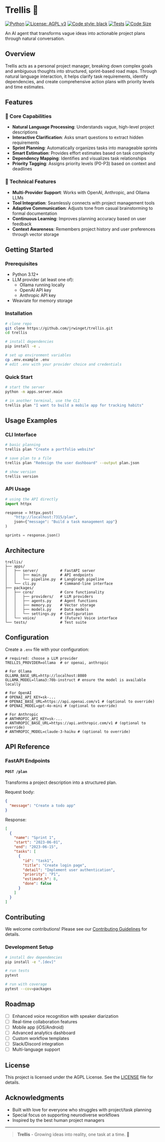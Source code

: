 # Trellis 🌿

<!-- badges: start -->
[![Python](https://img.shields.io/badge/python-3.12+-blue.svg)](https://www.python.org/downloads/)
[![License: AGPL v3](https://img.shields.io/badge/License-AGPL_v3-blue.svg)](https://www.gnu.org/licenses/agpl-3.0)
[![Code style: black](https://img.shields.io/badge/code%20style-black-000000.svg)](https://github.com/psf/black)
[![Tests](https://github.com/jrwinget/trellis/actions/workflows/test.yml/badge.svg)](https://github.com/jrwinget/trellis/actions/workflows/test.yml)
[![Code Size](https://img.shields.io/github/languages/code-size/jrwinget/trellis)](https://github.com/jrwinget/trellis)
<!-- badges: end -->

An AI agent that transforms vague ideas into actionable project plans through
natural conversation.

## Overview

Trellis acts as a personal project manager, breaking down complex goals and
ambiguous thoughts into structured, sprint-based road maps. Through natural
language interaction, it helps clarify task requirements, identify dependencies,
and create comprehensive action plans with priority levels and time estimates.

## Features

### 🎯 Core Capabilities
- **Natural Language Processing**: Understands vague, high-level project
  descriptions
- **Interactive Clarification**: Asks smart questions to extract hidden
  requirements
- **Sprint Planning**: Automatically organizes tasks into manageable sprints
- **Smart Estimation**: Provides effort estimates based on task complexity
- **Dependency Mapping**: Identifies and visualizes task relationships
- **Priority Tagging**: Assigns priority levels (P0-P3) based on context and
  deadlines

### 🔧 Technical Features
- **Multi-Provider Support**: Works with OpenAI, Anthropic, and Ollama LLMs
- **Tool Integration**: Seamlessly connects with project management tools
- **Adaptive Communication**: Adjusts tone from casual brainstorming to formal
  documentation
- **Continuous Learning**: Improves planning accuracy based on user feedback
- **Context Awareness**: Remembers project history and user preferences through
  vector storage

## Getting Started

### Prerequisites
- Python 3.12+
- LLM provider (at least one of):
  - Ollama running locally
  - OpenAI API key
  - Anthropic API key
- Weaviate for memory storage

### Installation
```bash
# clone repo
git clone https://github.com/jrwinget/trellis.git
cd trellis

# install dependencies
pip install -e .

# set up environment variables
cp .env.example .env
# edit .env with your provider choice and credentials
```

### Quick Start
```bash
# start the server
python -m apps.server.main

# in another terminal, use the CLI
trellis plan "I want to build a mobile app for tracking habits"
```

## Usage Examples

### CLI Interface
```bash
# basic planning
trellis plan "Create a portfolio website"

# save plan to a file
trellis plan "Redesign the user dashboard" --output plan.json

# show version
trellis version
```

### API Usage
```python
# using the API directly
import httpx

response = httpx.post(
    "http://localhost:7315/plan",
    json={"message": "Build a task management app"}
)

sprints = response.json()
```

## Architecture

```
trellis/
├── apps/
│   ├── server/          # FastAPI server
│   │   ├── main.py      # API endpoints
│   │   └── pipeline.py  # LangGraph pipeline
│   └── cli.py           # Command-line interface
├── packages/
│   ├── core/            # Core functionality
│   │   ├── providers/   # LLM providers
│   │   ├── agents.py    # Agent functions
│   │   ├── memory.py    # Vector storage
│   │   ├── models.py    # Data models
│   │   └── settings.py  # Configuration
│   └── voice/           # (Future) Voice interface
└── tests/               # Test suite
```

## Configuration

Create a `.env` file with your configuration:

```env
# required: choose a LLM provider
TRELLIS_PROVIDER=ollama  # or openai, anthropic

# For Ollama
OLLAMA_BASE_URL=http://localhost:8080
OLLAMA_MODEL=llama3:70b-instruct # ensure the model is available locally

# For OpenAI
# OPENAI_API_KEY=sk-...
# OPENAI_BASE_URL=https://api.openai.com/v1 # (optional to override)
# OPENAI_MODEL=gpt-4o-mini # (optional to override)

# For Anthropic
# ANTHROPIC_API_KEY=sk-...
# ANTHROPIC_BASE_URL=https://api.anthropic.com/v1 # (optional to override)
# ANTHROPIC_MODEL=claude-3-haiku # (optional to override)
```

## API Reference

### FastAPI Endpoints

#### `POST /plan`
Transforms a project description into a structured plan.

Request body:
```json
{
  "message": "Create a todo app"
}
```

Response:
```json
[
  {
    "name": "Sprint 1",
    "start": "2023-06-01",
    "end": "2023-06-15",
    "tasks": [
      {
        "id": "task1",
        "title": "Create login page",
        "detail": "Implement user authentication",
        "priority": "P1",
        "estimate_h": 8,
        "done": false
      }
    ]
  }
]
```

## Contributing

We welcome contributions! Please see our
[Contributing Guidelines](docs/CONTRIBUTING.md) for details.

### Development Setup
```bash
# install dev dependencies
pip install -e ".[dev]"

# run tests
pytest

# run with coverage
pytest --cov=packages
```

## Roadmap

- [ ] Enhanced voice recognition with speaker diarization
- [ ] Real-time collaboration features
- [ ] Mobile app (iOS/Android)
- [ ] Advanced analytics dashboard
- [ ] Custom workflow templates
- [ ] Slack/Discord integration
- [ ] Multi-language support

## License

This project is licensed under the AGPL License. See the
[LICENSE](LICENSE) file for details.

## Acknowledgments

- Built with love for everyone who struggles with project/task planning
- Special focus on supporting neurodiverse workflows
- Inspired by the best human project managers

---

> **Trellis** - Growing ideas into reality, one task at a time. 🌱
